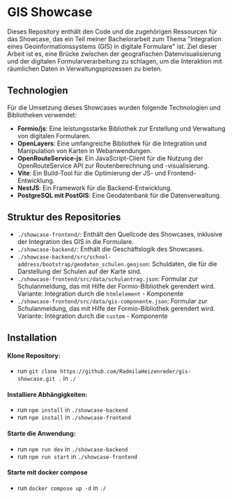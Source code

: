 # GIS Showcase

Dieses Repository enthält den Code und die zugehörigen Ressourcen für das Showcase, das ein Teil meiner Bachelorarbeit zum Thema "Integration eines Geoinformationssystems (GIS) in digitale Formulare" ist. Ziel dieser Arbeit ist es, eine Brücke zwischen der geografischen Datenvisualisierung und der digitalen Formularverarbeitung zu schlagen, um die Interaktion mit räumlichen Daten in Verwaltungsprozessen zu bieten.

## Technologien

Für die Umsetzung dieses Showcases wurden folgende Technologien und Bibliotheken verwendet:

- **Formio/js**: Eine leistungsstarke Bibliothek zur Erstellung und Verwaltung von digitalen Formularen.
- **OpenLayers**: Eine umfangreiche Bibliothek für die Integration und Manipulation von Karten in Webanwendungen.
- **OpenRouteService-js**: Ein JavaScript-Client für die Nutzung der OpenRouteService API zur Routenberechnung und -visualisierung.
- **Vite**: Ein Build-Tool für die Optimierung der JS- und Frontend-Entwicklung.
- **NestJS**: Ein Framework für die Backend-Entwicklung.
- **PostgreSQL mit PostGIS**: Eine Geodatenbank für die Datenverwaltung.

## Struktur des Repositories

- `./showcase-frontend/`: Enthält den Quellcode des Showcases, inklusive der Integration des GIS in die Formulare.
- `./showcase-backend/`: Enthält die Geschäftslogik des Showcases.
- `./showcase-backend/src/school-address/bootstrap/geodaten_schulen.geojson`: Schuldaten, die für die Darstellung der Schulen auf der Karte sind.
- `./showcase-frontend/src/data/schulantrag.json`: Formular zur Schulanmeldung, das mit Hilfe der Formio-Bibliothek gerendert wird. Variante: Integration durch die `htmlelement` - Komponente
- `./showcase-frontend/src/data/gis-componente.json`: Formular zur Schulanmeldung, das mit Hilfe der Formio-Bibliothek gerendert wird. Variante: Integration durch die `custom` - Komponente

## Installation

#### Klone Repository:
- run `git clone https://github.com/RadmilaHeizenreder/gis-showcase.git .` in `./`

#### Installiere Abhängigkeiten:
- run `npm install` in `./showcase-backend` 
- run `npm install` in `./showcase-frontend`

#### Starte die Anwendung:
- run `npm run dev` in `./showcase-backend` 
- run `npm run start` in `./showcase-frontend`

#### Starte mit docker compose
- run `docker compose up -d` in `./`
